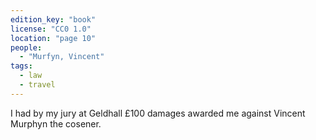```yaml
---
edition_key: "book"
license: "CC0 1.0"
location: "page 10"
people:
  - "Murfyn, Vincent"
tags:
  - law
  - travel
---
```

I had by my jury at Geldhall £100 damages
awarded me against Vincent Murphyn the cosener.
